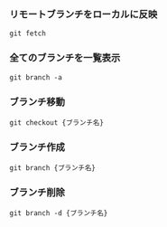 ### リモートブランチをローカルに反映
```
git fetch
```

### 全てのブランチを一覧表示
```
git branch -a
```

### ブランチ移動
```
git checkout {ブランチ名}
```

### ブランチ作成
```
git branch {ブランチ名}
```

### ブランチ削除
```
git branch -d {ブランチ名}
```
